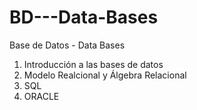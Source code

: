 # BD---Data-Bases
Base de Datos - Data Bases

  1. Introducción a las bases de datos
  2. Modelo Realcional y Álgebra Relacional
  3. SQL
  4. ORACLE
